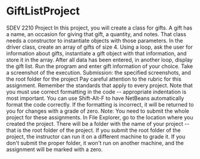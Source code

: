 # GiftListProject
SDEV 2210 Project
In this project, you will create a class for gifts. A gift has a name, an occasion for giving that gift, a quantity, and notes. That class needs a constructor to instantiate objects with those parameters. In the driver class, create an array of gifts of size 4. Using a loop, ask the user for information about gifts, instantiate a gift object with that information, and store it in the array. After all data has been entered, in another loop, display the gift list. Run the program and enter gift information of your choice. Take a screenshot of the execution. Submission: the specified screenshots, and the root folder for the project Pay careful attention to the rubric for this assignment. Remember the standards that apply to every project. Note that you must use correct formatting in the code -- appropriate indentation is most important. You can use Shift-Alt-F to have NetBeans automatically format the code correctly. If the formatting is incorrect, it will be returned to you for changes with a grade of zero. Note: You need to submit the whole project for these assignments. In File Explorer, go to the location where you created the project. There will be a folder with the name of your project -- that is the root folder of the project. If you submit the root folder of the project, the instructor can run it on a different machine to grade it. If you don't submit the proper folder, it won't run on another machine, and the assignment will be marked with a zero.
